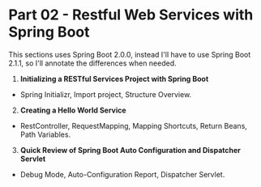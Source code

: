 # Part 02 - Restful Web Services with Spring Boot

This sections uses Spring Boot 2.0.0, instead I'll have to use Spring Boot 2.1.1, so I'll annotate the differences when needed.

1. **Initializing a RESTful Services Project with Spring Boot**
  - Spring Initializr, Import project, Structure Overview.
2. **Creating a Hello World Service**
  - RestController, RequestMapping, Mapping Shortcuts, Return Beans, Path Variables.
3. **Quick Review of Spring Boot Auto Configuration and Dispatcher Servlet**
  - Debug Mode, Auto-Configuration Report, Dispatcher Servlet.
